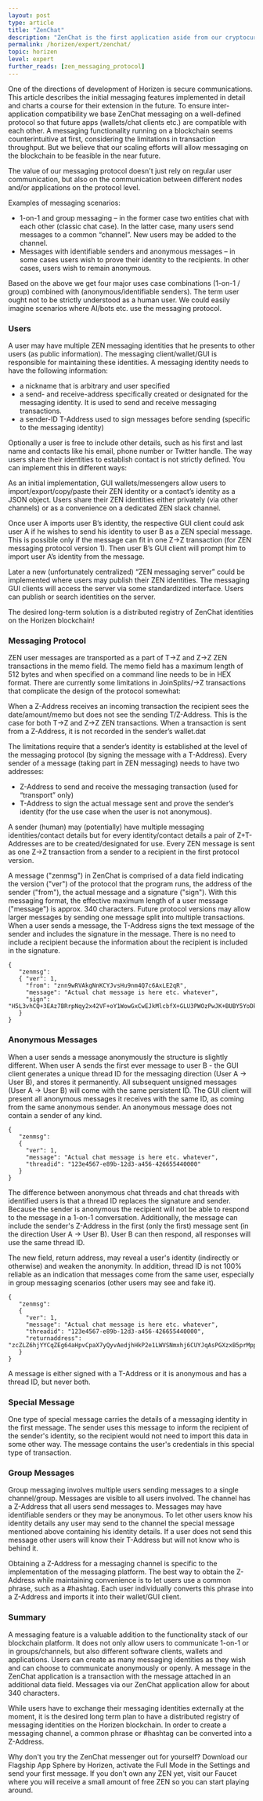 ```yaml
---
layout: post
type: article
title: "ZenChat"
description: "ZenChat is the first application aside from our cryptocurrency, ZEN, that is running on top of the Horizen Blockchain."
permalink: /horizen/expert/zenchat/
topic: horizen
level: expert
further_reads: [zen_messaging_protocol]
---
```


One of the directions of development of Horizen is secure communications. This article describes the initial messaging features implemented in detail and charts a course for their extension in the future. To ensure inter-application compatibility we base ZenChat messaging on a well-defined protocol so that future apps (wallets/chat clients etc.) are compatible with each other. A messaging functionality running on a blockchain seems counterintuitive at first, considering the limitations in transaction throughput. But we believe that our scaling efforts will allow messaging on the blockchain to be feasible in the near future. 

The value of our messaging protocol doesn't just rely on regular user communication, but also on the communication between different nodes and/or applications on the protocol level.

Examples of messaging scenarios:

 - 1-on-1 and group messaging – in the former case two entities chat with each other (classic chat case). In the latter case, many users send messages to a common “channel”. New users may be added to the channel.
 - Messages with identifiable senders and anonymous messages – in some cases users wish to prove their identity to the recipients. In other cases, users wish to remain anonymous.

Based on the above we get four major uses case combinations (1-on-1 / group) combined with (anonymous/identifiable senders). The term user ought not to be strictly understood as a human user. We could easily imagine scenarios where AI/bots etc. use the messaging protocol.

### Users

A user may have multiple ZEN messaging identities that he presents to other users (as public information). The messaging client/wallet/GUI is responsible for maintaining these identities. A messaging identity needs to have the following information:

 - a nickname that is arbitrary and user specified
 - a send- and receive-address specifically created or designated for the messaging identity. It is used to send and receive messaging transactions.
 - a sender-ID T-Address used to sign messages before sending (specific to the messaging identity)

Optionally a user is free to include other details, such as his first and last name and contacts like his email, phone number or Twitter handle. The way users share their identities to establish contact is not strictly defined. You can implement this in different ways:

As an initial implementation, GUI wallets/messengers allow users to import/export/copy/paste their ZEN identity or a contact’s identity as a JSON object. Users share their ZEN identities either privately (via other channels) or as a convenience on a dedicated ZEN slack channel.

Once user A imports user B’s identity, the respective GUI client could ask user A if he wishes to send his identity to user B as a ZEN special message. This is possible only if the message can fit in one Z→Z transaction (for ZEN messaging protocol version 1). Then user B’s GUI client will prompt him to import user A’s identity from the message.

Later a new (unfortunately centralized) “ZEN messaging server” could be implemented where users may publish their ZEN identities. The messaging GUI clients will access the server via some standardized interface. Users can publish or search identities on the server.

The desired long-term solution is a distributed registry of ZenChat identities on the Horizen blockchain!

### Messaging Protocol

ZEN user messages are transported as a part of T→Z and Z→Z ZEN transactions in the memo field. The memo field has a maximum length of 512 bytes and when specified on a command line needs to be in HEX format. There are currently some limitations in JoinSplits/→Z transactions that complicate the design of the protocol somewhat:

When a Z-Address receives an incoming transaction the recipient sees the date/amount/memo but does not see the sending T/Z-Address. This is the case for both T→Z and Z→Z ZEN transactions. When a transaction is sent from a Z-Address, it is not recorded in the sender’s wallet.dat

The limitations require that a sender’s identity is established at the level of the messaging protocol (by signing the message with a T-Address). Every sender of a message (taking part in ZEN messaging) needs to have two addresses:

 - Z-Address to send and receive the messaging transaction (used for “transport” only)
 - T-Address to sign the actual message sent and prove the sender’s identity (for the use case when the user is not anonymous).

A sender (human) may (potentially) have multiple messaging identities/contact details but for every identity/contact details a pair of Z+T-Addresses are to be created/designated for use. Every ZEN message is sent as one Z→Z transaction from a sender to a recipient in the first protocol version.

A message ("zenmsg") in ZenChat is comprised of a data field indicating the version ("ver") of the protocol that the program runs, the address of the sender ("from"), the actual message and a signature ("sign"). With this messaging format, the effective maximum length of a user message ("message") is approx. 340 characters. Future protocol versions may allow larger messages by sending one message split into multiple transactions. When a user sends a message, the T-Address signs the text message of the sender and includes the signature in the message. There is no need to include a recipient because the information about the recipient is included in the signature.

```
{
   "zenmsg":
   { "ver": 1,
     "from": "znn9wRVAkgNnKCYJvsHu9nm4Q7c6AxLE2qR",
     "message": "Actual chat message is here etc. whatever", 
     "sign": "H5L3vhCQ+3EAz7BRrpNqy2x42VF+oY1WowGxCwEJkMlcbfX+GLU3PWOzPwJK+BUBY5YoDk/hAkF4GwtqyWWOngI="
   }
}
```

### Anonymous Messages

When a user sends a message anonymously the structure is slightly different. When user A sends the first ever message to user B - the GUI client generates a unique thread ID for the messaging direction (User A → User B), and stores it permanently. All subsequent unsigned messages (User A → User B) will come with the same persistent ID. The GUI client will present all anonymous messages it receives with the same ID, as coming from the same anonymous sender. An anonymous message does not contain a sender of any kind.

```
{
   "zenmsg":
   { 
     "ver": 1,
     "message": "Actual chat message is here etc. whatever", 
     "threadid": "123e4567-e89b-12d3-a456-426655440000"
   }
}
```

The difference between anonymous chat threads and chat threads with identified users is that a thread ID replaces the signature and sender. Because the sender is anonymous the recipient will not be able to respond to the message in a 1-on-1 conversation. Additionally, the message can include the sender's Z-Address in the first (only the first) message sent (in the direction User A → User B). User B can then respond, all responses will use the same thread ID.

The new field, return address, may reveal a user's identity (indirectly or otherwise) and weaken the anonymity. In addition, thread ID is not 100% reliable as an indication that messages come from the same user, especially in group messaging scenarios (other users may see and fake it).

```
{
   "zenmsg":
   { 
     "ver": 1,
     "message": "Actual chat message is here etc. whatever", 
     "threadid": "123e4567-e89b-12d3-a456-426655440000",
     "returnaddress": "zcZLZ6hjYYCqZEg64aHpvCpaX7yQyvAedjhHkP2e1LWVSNmxhj6CUYJqAsPGXzxB5prMppyv2jsJxbGbw4JDvdxpPUbNNUa"
   }
}
```

A message is either signed with a T-Address or it is anonymous and has a thread ID, but never both.

### Special Message

One type of special message carries the details of a messaging identity in the first message. The sender uses this message to inform the recipient of the sender's identity, so the recipient would not need to import this data in some other way. The message contains the user's credentials in this special type of transaction.

### Group Messages

Group messaging involves multiple users sending messages to a single channel/group. Messages are visible to all users involved. The channel has a Z-Address that all users send messages to. Messages may have identifiable senders or they may be anonymous. To let other users know his identity details any user may send to the channel the special message mentioned above containing his identity details. If a user does not send this message other users will know their T-Address but will not know who is behind it.

Obtaining a Z-Address for a messaging channel is specific to the implementation of the messaging platform. The best way to obtain the Z-Address while maintaining convenience is to let users use a common phrase, such as a #hashtag. Each user individually converts this phrase into a Z-Address and imports it into their wallet/GUI client.

### Summary

A messaging feature is a valuable addition to the functionality stack of our blockchain platform. It does not only allow users to communicate 1-on-1 or in groups/channels, but also different software clients, wallets and applications. Users can create as many messaging identities as they wish and can choose to communicate anonymously or openly. A message in the ZenChat application is a transaction with the message attached in an additional data field. Messages via our ZenChat application allow for about 340 characters. 

While users have to exchange their messaging identities externally at the moment, it is the desired long term plan to have a distributed registry of messaging identities on the Horizen blockchain. In order to create a messaging channel, a common phrase or #hashtag can be converted into a Z-Address.

Why don't you try the ZenChat messenger out for yourself? Download our Flagship App Sphere by Horizen, activate the Full Mode in the Settings and send your first message. If you don't own any ZEN yet, visit our Faucet where you will receive a small amount of free ZEN so you can start playing around.

